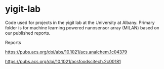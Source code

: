 # yigit-lab
Code used for projects in the yigit lab at the University at Albany.
Primary folder is for machine learning powered nanosensor array (MILAN) based on our published reports.

Reports

https://pubs.acs.org/doi/abs/10.1021/acs.analchem.1c04379

https://pubs.acs.org/doi/10.1021/acsfoodscitech.2c00181
